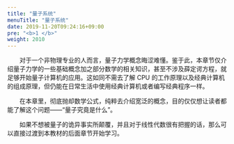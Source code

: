 ```yaml
---
title: "量子系统"
menuTitle: "量子系统"
date: 2019-11-20T09:24:16+09:00
pre: "<b>1 </b>"
weight: 2010
---
```


&emsp;&emsp;对于一个非物理专业的人而言，量子力学概念晦涩难懂。鉴于此，本章节仅介绍量子力学的一些基础概念加之部分数学的相关知识，甚至不涉及薛定谔方程，就足够开始量子计算机的应用。这如同不需去了解 CPU 的工作原理以及经典计算机的组成原理，但仍能在日常生活中使用经典计算机或者编写经典程序一样。

&emsp;&emsp;在本章里，彻底抛却数学公式，纯粹去介绍宽泛的概念，目的仅仅想让读者都能了解这个问题——“量子究竟是什么”。

&emsp;&emsp;如果不想被量子的诡异事实所颠覆，并且对于线性代数很有把握的话，那么可以直接过渡到本教材的后面章节开始学习。